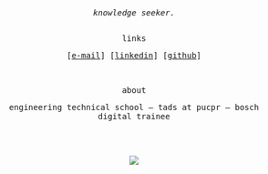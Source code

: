 <div align="center">

<pre><i>knowledge seeker.</i></pre>

<h2></h2>

<samp>links</samp>

<p align="center">
    <samp>
      [<a href="mailto:highhalma@gmail.com">e-mail</a>]
      [<a href="https://linkedin.com/in/jheniferhalma">linkedin</a>]
      [<a href="https://github.com/jheni1e">github</a>]
    </samp>
</p>

<br>

<samp>about</samp>

<samp>engineering technical school — tads at pucpr — bosch digital trainee</samp>

<h2></h2><br>

<p align="center">
  <a href="https://github.com/jheni1e">
    <img src="https://github-readme-stats.vercel.app/api/top-langs/?username=jheni1e&layout=compact&langs_count=8&hide_progress=false&theme=github_dark"/>
  </a>
</p>

</div>

